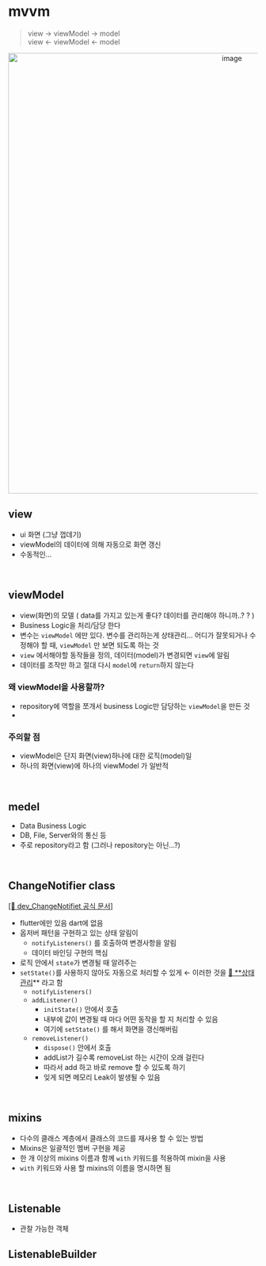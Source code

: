 # mvvm
> view → viewModel → model  
view ← viewModel ← model
>

<div align="center">
<img width="888" alt="image" src="https://github.com/yujiyeong/TIL/assets/149862753/38bd41a0-3997-40cc-8483-ac3e22b3382a">
</div>

## view
- ui 화면 (그냥 껍데기)
- viewModel의 데이터에 의해 자동으로 화면 갱신
- 수동적인…
<br/>

## viewModel
- view(화면)의 모델
( data를 가지고 있는게 좋다? 데이터를 관리해야 하니까..? ? )
- Business Logic을 처리/담당 한다
- 변수는 `viewModel` 에만 있다. 변수를 관리하는게 상태관리… 어디가 잘못되거나 수정해야 할 때, `viewModel` 만 보면 되도록 하는 것
- `view` 에서해야할 동작들을 정의, 데이터(model)가 변경되면 `view`에 알림
- 데이터를 조작만 하고 절대 다시 `model`에 `return`하지 않는다

### 왜 viewModel을 사용할까?
- repository에 역할을 쪼개서 business Logic만 담당하는 `viewModel`을 만든 것
- 

### 주의할 점
- viewModel은 단지 화면(view)하나에 대한 로직(model)일
- 하나의 화면(view)에 하나의 viewModel 가 일반적
<br/>

## medel
- Data Business Logic
- DB, File, Server와의 통신 등
- 주로 repository라고 함 (그러나 repository는 아닌…?)
<br/>

## ChangeNotifier class
[[🔗 dev_ChangeNotifiet 공식 문서]](https://api.flutter.dev/flutter/foundation/ChangeNotifier-class.html)

- flutter에만 있음 dart에 없음
- 옵저버 패턴을 구현하고 있는 상태 알림이
    - `notifyListeners()` 를 호출하여 변경사항을 알림
    - 데이터 바인딩 구현의 핵심
- 로직 안에서 `state`가 변경될 때 알려주는
- `setState()`를 사용하지 않아도 자동으로 처리할 수 있게 ← 이러한 것을 [🔗 **상태관리](https://docs.flutter.dev/data-and-backend/state-mgmt/options)** 라고 함
    - `notifyListeners()`
    - `addListener()`
        - `initState()` 안에서 호출
        - 내부에 값이 변경될 때 마다 어떤 동작을 할 지 처리할 수 있음
        - 여기에 `setState()` 를 해서 화면을 갱신해버림
    - `removeListener()`
        - `dispose()` 안에서 호출
        - addList가 길수록 removeList 하는 시간이 오래 걸린다
        - 따라서 add 하고 바로 remove 할 수 있도록 하기
        - 잊게 되면 메모리 Leak이 발생될 수 있음
<br/>

## mixins
- 다수의 클래스 계층에서 클래스의 코드를 재사용 할 수 있는 방법
- Mixins은 일괄적인 멤버 구현을 제공
- 한 개 이상의 mixins 이름과 함께 `with` 키워드를 적용하여 mixin을 사용
- `with` 키워드와 사용 할 mixins의 이름을 명시하면 됨
<br/>

## Listenable
- 관찰 가능한 객체

## ListenableBuilder
